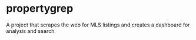 # propertygrep
A project that scrapes the web for MLS listings and creates a dashboard for analysis and search
